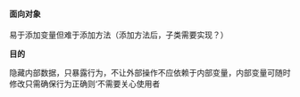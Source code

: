 #### 面向对象



易于添加变量但难于添加方法（添加方法后，子类需要实现？）

**目的**

隐藏内部数据，只暴露行为，不让外部操作不应依赖于内部变量，内部变量可随时修改只需确保行为正确则‘不需要关心使用者